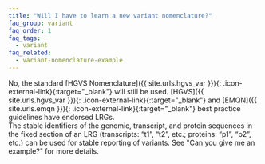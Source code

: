 ```yaml
---
title: "Will I have to learn a new variant nomenclature?"
faq_group: variant
faq_order: 1
faq_tags:
  - variant
faq_related:
  - variant-nomenclature-example
---
```


No, the standard [HGVS Nomenclature]({{ site.urls.hgvs_var }}){: .icon-external-link}{:target="_blank"} will still be used. [HGVS]({{ site.urls.hgvs_var }}){: .icon-external-link}{:target="_blank"} and [EMQN]({{ site.urls.emqn }}){: .icon-external-link}{:target="_blank"} best practice guidelines have endorsed LRGs.  
The stable identifiers of the genomic, transcript, and protein sequences in the fixed section of an LRG (transcripts: “t1”, “t2”, etc.; proteins: “p1”, “p2”, etc.) can be used for stable reporting of variants. See "Can you give me an example?" for more details.
